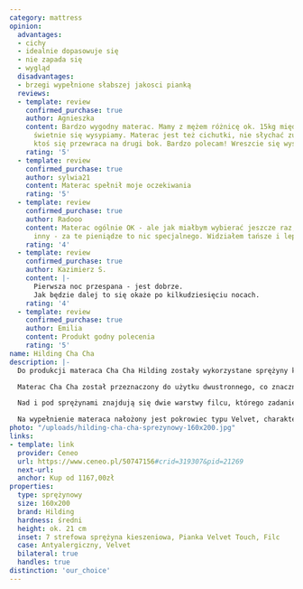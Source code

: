 ```yaml
---
category: mattress
opinion:
  advantages:
  - cichy
  - idealnie dopasowuje się
  - nie zapada się
  - wygląd
  disadvantages:
  - brzegi wypełnione słabszej jakosci pianką
  reviews:
  - template: review
    confirmed_purchase: true
    author: Agnieszka
    content: Bardzo wygodny materac. Mamy z mężem różnicę ok. 15kg między sobą a oboje
      świetnie się wysypiamy. Materac jest też cichutki, nie słychać zupełnie gdy
      ktoś się przewraca na drugi bok. Bardzo polecam! Wreszcie się wysypiam.
    rating: '5'
  - template: review
    confirmed_purchase: true
    author: sylwia21
    content: Materac spełnił moje oczekiwania
    rating: '5'
  - template: review
    confirmed_purchase: true
    author: Radooo
    content: Materac ogólnie OK - ale jak miałbym wybierać jeszcze raz, to kupiłbym
      inny - za te pieniądze to nic specjalnego. Widziałem tańsze i lepsze.
    rating: '4'
  - template: review
    confirmed_purchase: true
    author: Kazimierz S.
    content: |-
      Pierwsza noc przespana - jest dobrze.
      Jak będzie dalej to się okaże po kilkudziesięciu nocach.
    rating: '4'
  - template: review
    confirmed_purchase: true
    author: Emilia
    content: Produkt godny polecenia
    rating: '5'
name: Hilding Cha Cha
description: |-
  Do produkcji materaca Cha Cha Hilding zostały wykorzystane sprężyny kieszeniowe. Zastosowanie tego typu rozwiązania zapewnia wysoką elastyczność materaca w każdym jego punkcie. Jest to spowodowane indywidualną reakcją sprężyn na ciężar ciała. Dzięki temu model Cha Cha jest idealnym materacem nie tylko dla indywidualnego użytkownika, ale również dla par. Można na nim wypoczywać bez obaw o brak wygody, któregokolwiek z partnerów.

  Materac Cha Cha został przeznaczony do użytku dwustronnego, co znacznie wydłuża czas jego użytkowania. Po obydwu stronach zastosowano piankę Velvet Touch. Charakteryzuje się ona wysoką elastycznością i sprężystością, a przy tym jest stosunkowo twarda. Takie połączenie gwarantuje komfortowy wypoczynek. Pianka Velvet jest również bardzo przewiewna. Bezproblemowo odprowadza wilgoć z powierzchni materaca, co zapobiega poceniu się podczas snu i podnosi poziom higieny wypoczynku.

  Nad i pod sprężynami znajdują się dwie warstwy filcu, którego zadaniem jest dodatkowe utwardzenie powierzchni materaca. Jest to świetne rozwiązanie dla osób zmagających się ze skrzywieniami kręgosłupa, ponieważ stanowi doskonałe wsparcie dla mięśni, dając im czas na regenerację po absorbującym dniu.

  Na wypełnienie materaca nałożony jest pokrowiec typu Velvet, charakteryzujący się miękkością i delikatnością w dotyku. Dodatkowym atutem pokrowca jest właściwość bakteriobójcza - wobec czego nie należy obawiać się o zdrowy i czysty sen. Ma to ogromne znaczenie - zwłaszcza w przypadku alergików. Okrycie jest przystosowane do prania w pralce przy 60°C.
photo: "/uploads/hilding-cha-cha-sprezynowy-160x200.jpg"
links:
- template: link
  provider: Ceneo
  url: https://www.ceneo.pl/50747156#crid=319307&pid=21269
  next-url:
  anchor: Kup od 1167,00zł
properties:
  type: sprężynowy
  size: 160x200
  brand: Hilding
  hardness: średni
  height: ok. 21 cm
  inset: 7 strefowa sprężyna kieszeniowa, Pianka Velvet Touch, Filc
  case: Antyalergiczny, Velvet
  bilateral: true
  handles: true
distinction: 'our_choice'
---
```

